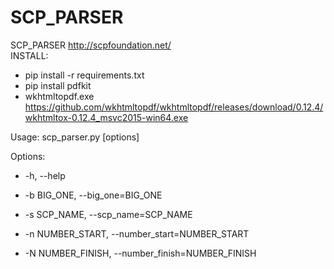 # SCP_PARSER  
SCP_PARSER  http://scpfoundation.net/  
INSTALL:  
* pip install -r requirements.txt  
* pip install pdfkit  
* wkhtmltopdf.exe https://github.com/wkhtmltopdf/wkhtmltopdf/releases/download/0.12.4/wkhtmltox-0.12.4_msvc2015-win64.exe  
  
Usage: scp_parser.py [options]  

Options:  
  * -h, --help 
  * -b BIG_ONE, --big_one=BIG_ONE  
 
  * -s SCP_NAME, --scp_name=SCP_NAME  
  
  * -n NUMBER_START, --number_start=NUMBER_START  
 
  * -N NUMBER_FINISH, --number_finish=NUMBER_FINISH  
 
